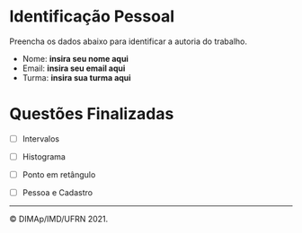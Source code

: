﻿# Identificação Pessoal

Preencha os dados abaixo para identificar a autoria do trabalho.

- Nome: __insira seu nome aqui__
- Email: __insira seu email aqui__
- Turma: __insira sua turma aqui__

# Questões Finalizadas

- [ ] Intervalos
- [ ] Histograma
- [ ] Ponto em retângulo
- [ ] Pessoa e Cadastro


--------
&copy; DIMAp/IMD/UFRN 2021.
